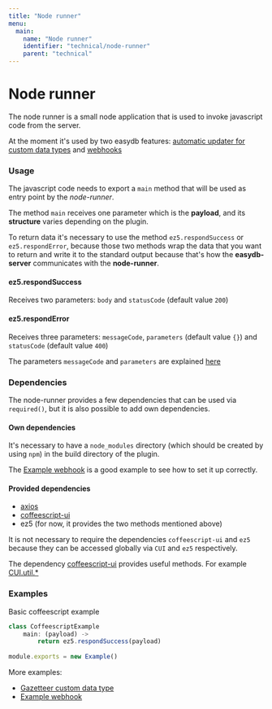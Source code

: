 ```yaml
---
title: "Node runner"
menu:
  main:
    name: "Node runner"
    identifier: "technical/node-runner"
    parent: "technical"
---
```


# Node runner

The node runner is a small node application that is used to invoke javascript code from the server.

At the moment it's used by two easydb features: [automatic updater for custom data types](/en/technical/plugins/customdatatype/customdatatype_updater/) and [webhooks](https://docs.easydb.de/en/technical/plugins/webhooks/webhook/#webhooks)

### Usage

The javascript code needs to export a `main` method that will be used as entry point by the *node-runner*.

The method `main` receives one parameter which is the **payload**, and its **structure** varies depending on the plugin.

To return data it's necessary to use the method `ez5.respondSuccess` or `ez5.respondError`, because those two methods wrap the data that you want to return and write it to the standard output because that's how the **easydb-server** communicates with the **node-runner**.

#### ez5.respondSuccess

Receives two parameters: `body` and `statusCode` (default value `200`)

#### ez5.respondError

Receives three parameters: `messageCode`, `parameters` (default value `{}`) and `statusCode` (default value `400`)

The parameters `messageCode` and `parameters` are explained [here](https://docs.easydb.de/en/technical/errors/)

### Dependencies

The node-runner provides a few dependencies that can be used via `required()`, but it is also possible to add own dependencies.

#### Own dependencies

It's necessary to have a `node_modules` directory (which should be created by using `npm`) in the build directory of the plugin.

The [Example webhook](https://github.com/programmfabrik/easydb-plugin-examples/blob/master/src/webhooks/Example.coffee) is a good example to see how to set it up correctly.

#### Provided dependencies
- [axios](https://github.com/axios/axios)
- [coffeescript-ui](https://github.com/programmfabrik/coffeescript-ui)
- ez5 (for now, it provides the two methods mentioned above)

It is not necessary to require the dependencies `coffeescript-ui` and `ez5` because they can be accessed globally via `CUI` and `ez5` respectively.

The dependency [coffeescript-ui](https://github.com/programmfabrik/coffeescript-ui) provides useful methods. For example [CUI.util.*](https://programmfabrik.gitbooks.io/coffeescript-ui/base/util.html)

### Examples

Basic coffeescript example
```javascript
class CoffeescriptExample
	main: (payload) ->
		return ez5.respondSuccess(payload)
		
module.exports = new Example()
```

More examples:

- [Gazetteer custom data type](https://github.com/programmfabrik/easydb-custom-data-type-gazetteer/blob/master/src/script/GazetteerUpdate.coffee)
- [Example webhook](https://github.com/programmfabrik/easydb-plugin-examples/blob/master/src/webhooks/Example.coffee)



